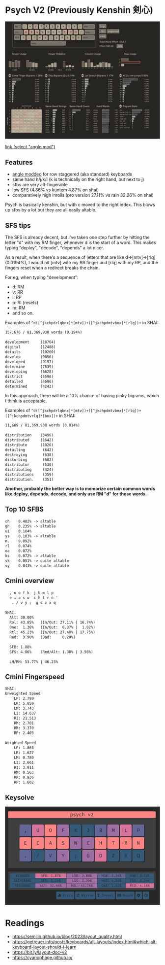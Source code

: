 # Psych V2 (Previously Kenshin 剣心)

![](./assets/psych-v2.1.png)

[link (select "angle mod")](https://cyanophage.github.io/playground.html?lan=english&layout=%2Cuofkjpmlb-eiaswchtrn%27.%2Fvy%3Bgdqxz%5C%5E&mode=iso)


## Features
- [angle modded](https://colemakmods.github.io/ergonomic-mods/angle.html) for row staggered (aka standard) keyboards
- same hand h/j/k/l (k is technically on the right hand, but next to j)
- sfbs are very alt-fingerable
- low SFS (4.86% vs kuntem 4.87% on shai)
- comparatively high inrolls (pro version 27.11% vs rain 32.26% on shai) 

Psych is basically kenshin, but with c moved to the right index. This blows up sfbs by a lot but they are all easily altable.

## SFS tips
The SFS is already decent, but I've taken one step further by hitting the letter "d" with my RM finger, whenever d is the start of a word. This makes typing "deploy", "decode", "depends" a lot nicer.

As a result, when there's a sequence of letters that are like d->[mtv]->[rlq] (0.0194%), I would hit [mtv] with my RR finger and [rlq] with my RP, and the fingers reset when a redirect breaks the chain.

For eg, when typing "development":
- d: RM
- v: RR
- l: RP
- p: RI (resets)
- m: RM 
- and so on.

Examples of `^d([^jkchpdrlqbnx]*[mtv])+([^jkchpdmtvbnx]*[rlq])+` in SHAI:
```
157,676 / 81,369,938 words (0.194%)

development     (18764)
digital         (12488)
details         (10260)
develop         (9856)
developed       (9197)
determine       (7539)
developing      (6628)
district        (5596)
detailed        (4696)
determined      (4242)
```

In this approach, there will be a 10% chance of having pinky bigrams, which I think is acceptable.

Examples of `^d([^jkchpdrlqbnx]*[mtv])+([^jkchpdmtvbnx]*[rlq])+([^jkchpdmtvrlq]*[bnx])+` in SHAI:
```
11,689 / 81,369,938 words (0.014%)

distribution    (3496)
distributed     (1642)
distribute      (1020)
detailing        (642)
destroying       (638)
disturbing       (602)
distributor      (530)
distributing     (424)
distributions    (359)
distribution.    (351)
```


**Another, probably the better way is to memorize certain common words like deploy, depends, decode, and only use RM "d" for those words.**

  
## Top 10 SFBS

```
ch    0.482% -> altable
gh    0.235% -> altable
ui    0.104% 
ys    0.103% -> altable
n.    0.092%
rl    0.074%
oa    0.072%
ks    0.072% -> altable
sk    0.051% -> quite altable
sy    0.043% -> quite altable
```

## Cmini overview

```
  , u o f k  j b m l p  
  e i a s w  c h t r n '
   . / v y ;  g d z x q  

SHAI:
  Alt: 30.00%
  Rol: 43.85%   (In/Out: 27.11% | 16.74%)
  One:  1.38%   (In/Out:  0.37% |  1.02%)
  Rtl: 45.23%   (In/Out: 27.48% | 17.75%)
  Red:  3.98%   (Bad:     0.28%)

  SFB: 1.88%
  SFS: 4.86%    (Red/Alt: 1.30% | 3.56%)

  LH/RH: 53.77% | 46.23%
```


## Cmini Fingerspeed

```
SHAI:
Unweighted Speed
    LP: 2.799
    LR: 5.859
    LM: 3.743
    LI: 14.637
    RI: 21.513
    RM: 2.701
    RR: 3.370
    RP: 2.403

Weighted Speed
    LP: 1.866
    LR: 1.627
    LM: 0.780
    LI: 2.661
    RI: 3.911
    RM: 0.563
    RR: 0.936
    RP: 1.602
```


## Keysolve

![](./assets/keysolve-psych-v2.1.png)


# Readings
- https://semilin.github.io/blog/2023/layout_quality.html
- https://getreuer.info/posts/keyboards/alt-layouts/index.html#which-alt-keyboard-layout-should-i-learn
- https://bit.ly/layout-doc-v2
- https://cyanophage.github.io/
